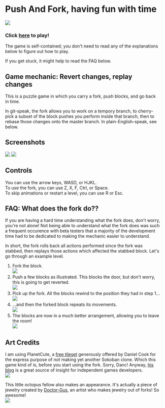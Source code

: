 # Push And Fork, having fun with time

![](https://raw.github.com/Octocarina/game-off-2012/master/img/splash.png) 

### Click [here](http://gelisam.com/octocarina) to play!

The game is self-contained; you don't need to read any of the explanations below to figure out how to play.

If you get stuck, it might help to read the FAQ below.


## Game mechanic: Revert changes, replay changes

This is a puzzle game in which you carry a fork, push blocks, and go back in time.

In git-speak, the fork allows you to work on a tempory branch, to cherry-pick a subset of the block pushes you perform inside that branch, then to rebase those changes onto the master branch. In plain-English-speak, see below.


## Screenshots

![](https://raw.github.com/Octocarina/game-off-2012/master/img/README/screenshot1.png) ![](https://raw.github.com/Octocarina/game-off-2012/master/img/README/screenshot2.png) 


## Controls

You can use the arrow keys, WASD, or HJKL.  
To use the fork, you can use Z, X, F, Ctrl, or Space.  
To skip animations or restart a level, you can use R or Esc.


## FAQ: What does the fork do??

If you are having a hard time understanding what the fork does, don't worry, you're not alone! Not being able to understand what the fork does was such a frequent occurence with beta testers that a majority of the development time had to be dedicated to making the mechanic easier to understand.

In short, the fork rolls back all actions performed since the fork was stabbed, then replays those actions which affected the stabbed block. Let's go through an example level.

1.  Fork the block.  
    ![](https://raw.github.com/Octocarina/game-off-2012/master/img/README/explanation1.png)
1.  Push a few blocks as illustrated. This blocks the door, but don't worry, this is going to get reverted.  
    ![](https://raw.github.com/Octocarina/game-off-2012/master/img/README/explanation2.png)
1.  Pick up the fork. All the blocks rewind to the position they had in step 1...  
    ![](https://raw.github.com/Octocarina/game-off-2012/master/img/README/explanation3.png)
1.  ...and then the forked block repeats its movements.  
    ![](https://raw.github.com/Octocarina/game-off-2012/master/img/README/explanation4.png)
1.  The blocks are now in a much better arrangement, allowing you to leave the room!  
    ![](https://raw.github.com/Octocarina/game-off-2012/master/img/README/explanation5.png)


## Art Credits

I am using PlanetCute, a [free tileset](http://www.lostgarden.com/2007/05/dancs-miraculously-flexible-game.html) generously offered by Daniel Cook for the express purpose of *not* making yet another Sokoban clone. Which this game kind of is, before you start using the fork. Sorry, Danc! Anyway, [his blog](http://www.lostgarden.com/) is a great source of insight for independent games developers.  
![](https://raw.github.com/Octocarina/game-off-2012/master/img/README/planetcute.jpg)

This little octopus fellow also makes an appearance. It's actually a piece of jewelry created by <a href="http://doctor-gus.deviantart.com/">Doctor-Gus</a>, an artist who makes jewelry out of forks! So awesome!  
![](https://raw.github.com/Octocarina/game-off-2012/master/img/README/doctorgus.jpg)
